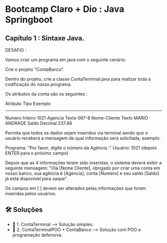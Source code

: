 # Bootcamp Claro + Dio : Java Springboot
## Capítulo 1 : Sintaxe Java.

DESAFIO : 

Vamos criar um programa em java com o seguinte cenário:

Crie o projeto "ContaBanco".

Dentro do projeto, crie a classe ContaTerminal.java para realizar toda a codificação do nosso programa.

Os atributos da conta são os seguintes : 

Atributo	    Tipo	Exemplo
--------	    ----	-------
Numero		    Inteiro	1021
Agencia		    Texto	067-8
Nome-Cliente	Texto	MARIO ANDRADE
Saldo		    Decimal	237.48

Permita que todos os dados sejam inseridos via terminal sendo que o usuário receberá a mensagem de qual informação será solicitada, exemplo:

Programa: "Por favor, digite o número da Agência :"
Usuário: 1021 (depois ENTER para o próximo campo)

Depois que as 4 informações terem sido inseridas, o sistema deverá exibir a seguinte mensagem:
"Olá [Nome Cliente], obrigado por criar uma conta em nosso banco, sua agência é [Agencia], conta [Numero] e seu saldo [Saldo] já está disponível para saque".

Os campos em [ ] devem ser alterados pelas informações que forem inseridas pelos usuários.


## 🛠️ Soluções

- 🤖 1. ContaTerminal --> Solução simples.
- 🤖 2. ContaTerminalPOO + ContaBanco --> Solução com POO e programação defensiva.

